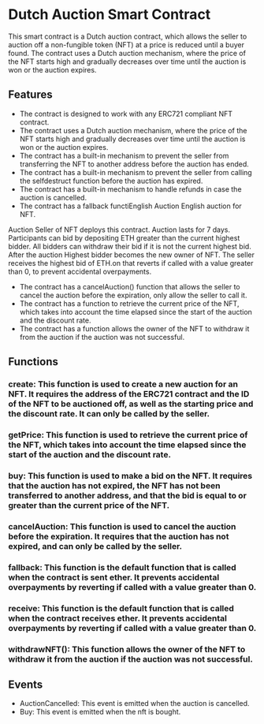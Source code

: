 # Dutch Auction Smart Contract
This smart contract is a Dutch auction contract, which allows the seller to auction off a non-fungible token (NFT) at a price is reduced until a buyer found. The contract uses a Dutch auction mechanism, where the price of the NFT starts high and gradually decreases over time until the auction is won or the auction expires.

## Features
- The contract is designed to work with any ERC721 compliant NFT contract.
- The contract uses a Dutch auction mechanism, where the price of the NFT starts high and gradually decreases over time until the auction is won or the auction expires.
- The contract has a built-in mechanism to prevent the seller from transferring the NFT to another address before the auction has ended.
- The contract has a built-in mechanism to prevent the seller from calling the selfdestruct function before the auction has expired.
- The contract has a built-in mechanism to handle refunds in case the auction is cancelled.
- The contract has a fallback functiEnglish Auction
English auction for NFT.

Auction
Seller of NFT deploys this contract.
Auction lasts for 7 days.
Participants can bid by depositing ETH greater than the current highest bidder.
All bidders can withdraw their bid if it is not the current highest bid.
After the auction
Highest bidder becomes the new owner of NFT.
The seller receives the highest bid of ETH.on that reverts if called with a value greater than 0, to prevent accidental overpayments.
- The contract has a cancelAuction() function that allows the seller to cancel the auction before the expiration, only allow the seller to call it.
- The contract has a function to retrieve the current price of the NFT, which takes into account the time elapsed since the start of the auction and the discount rate.
- The contract has a function allows the owner of the NFT to withdraw it from the auction if the auction was not successful.

## Functions
### create: This function is used to create a new auction for an NFT. It requires the address of the ERC721 contract and the ID of the NFT to be auctioned off, as well as the starting price and the discount rate. It can only be called by the seller.

### getPrice: This function is used to retrieve the current price of the NFT, which takes into account the time elapsed since the start of the auction and the discount rate.

### buy: This function is used to make a bid on the NFT. It requires that the auction has not expired, the NFT has not been transferred to another address, and that the bid is equal to or greater than the current price of the NFT.

### cancelAuction: This function is used to cancel the auction before the expiration. It requires that the auction has not expired, and can only be called by the seller.

### fallback: This function is the default function that is called when the contract is sent ether. It prevents accidental overpayments by reverting if called with a value greater than 0.

### receive: This function is the default function that is called when the contract receives ether. It prevents accidental overpayments by reverting if called with a value greater than 0.

### withdrawNFT(): This function allows the owner of the NFT to withdraw it from the auction if the auction was not successful.

## Events
- AuctionCancelled: This event is emitted when the auction is cancelled.
- Buy: This event is emitted when the nft is bought.